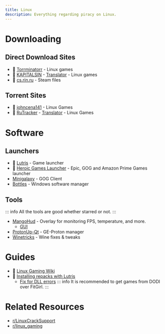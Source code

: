 ```yaml
---
title: Linux
description: Everything regarding piracy on Linux.
---
```


# Downloading

## Direct Download Sites
* 🌟 [Torrminatorr](https://forum.torrminatorr.com/viewforum.php?f=26&sid=73aa6976e6987fec6b1f09717cbe6c59) - Linux games
* 🌟 [KAPITALSIN](https://kapitalsin.com/forum) - [Translator](https://github.com/FilipePS/Traduzir-paginas-web#install) - Linux games
* 🌟 [cs.rin.ru](https://cs.rin.ru/forum) - Steam files

## Torrent Sites
* 🌟 [johncena141](https://1337x.to/user/johncena141/) - Linux Games
* 🌟 [RuTracker](https://rutracker.org/forum/viewforum.php?f=899) - [Translator](https://github.com/FilipePS/Traduzir-paginas-web#install) - Linux Games

# Software

## Launchers
* 🌟 [Lutris](https://lutris.net) - Game launcher
* 🌟 [Heroic Games Launcher](https://heroicgameslauncher.com) - Epic, GOG and Amazon Prime Games launcher
* [Minigalaxy](https://sharkwouter.github.io/minigalaxy) - GOG Client
* [Bottles](https://usebottles.com) - Windows software manager

## Tools
::: info All the tools are good whether starred or not. 
:::
* [MangoHud](https://github.com/flightlessmango/MangoHud) - Overlay for monitoring FPS, temperature, and more.
  * [GUI](https://github.com/benjamimgois/goverlay)
* [ProtonUp-Qt](https://github.com/DavidoTek/ProtonUp-Qt) - GE-Proton manager
* [Winetricks](https://github.com/Winetricks/winetricks) - Wine fixes & tweaks

# Guides
* 🌟 [Linux Gaming Wiki](https://linux-gaming.kwindu.eu/index.php)
* 🌟 [Installing repacks with Lutris](https://www.reddit.com/r/LinuxCrackSupport/comments/yqfirv/how_to_install_fitgirl_or_dodi_windows_repacks_in)
  * [Fix for DLL errors](https://safereddit.com/r/LinuxCrackSupport/comments/tirarp/psa_when_installing_repacks_with_custom_wine)
::: info It is recommended to get games from DODI over FitGirl.
:::

# Related Resources
* [r/LinuxCrackSupport](https://www.reddit.com/r/LinuxCrackSupport)
* [r/linux_gaming](https://www.reddit.com/r/linux_gaming)
